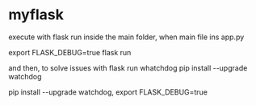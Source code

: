 # myflask

execute with flask run
inside the main folder, when main file ins app.py

export FLASK_DEBUG=true
flask run

and then, to solve issues with flask run whatchdog
pip install --upgrade watchdog

pip install --upgrade watchdog, export FLASK_DEBUG=true